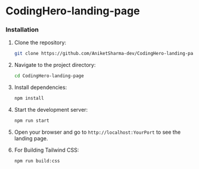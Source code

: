 # CodingHero-landing-page




### Installation

1. Clone the repository:

    ```bash
    git clone https://github.com/AniketSharma-dev/CodingHero-landing-page.git
    ```

2. Navigate to the project directory:

    ```bash
    cd CodingHero-landing-page
    ```

3. Install dependencies:

    ```bash
    npm install
    ```

4. Start the development server:

    ```bash
    npm run start
    ```

5. Open your browser and go to `http://localhost:YourPort` to see the landing page.

6. For Building Tailwind CSS:

    ```bash
    npm run build:css
    ```

